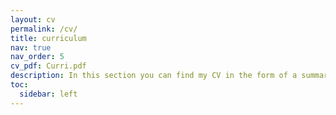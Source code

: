 ```yaml
---
layout: cv
permalink: /cv/
title: curriculum
nav: true
nav_order: 5
cv_pdf: Curri.pdf
description: In this section you can find my CV in the form of a summary. You can also download a version of my CV by clicking on the button next to it.
toc:
  sidebar: left
---
```

